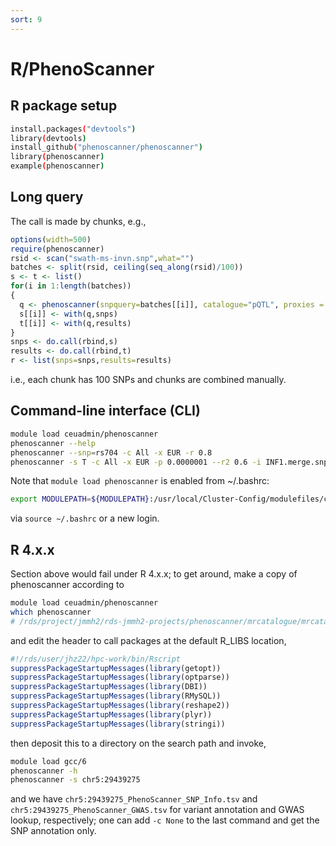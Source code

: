 ```yaml
---
sort: 9
---
```


# R/PhenoScanner

## R package setup

```bash
install.packages("devtools")
library(devtools)
install_github("phenoscanner/phenoscanner")
library(phenoscanner)
example(phenoscanner)
```

## Long query

The call is made by chunks, e.g.,

```r
options(width=500)
require(phenoscanner)
rsid <- scan("swath-ms-invn.snp",what="")
batches <- split(rsid, ceiling(seq_along(rsid)/100))
s <- t <- list()
for(i in 1:length(batches))
{
  q <- phenoscanner(snpquery=batches[[i]], catalogue="pQTL", proxies = "EUR", pvalue = 1e-07, r2= 0.6, build=37)
  s[[i]] <- with(q,snps)
  t[[i]] <- with(q,results)
}
snps <- do.call(rbind,s)
results <- do.call(rbind,t)
r <- list(snps=snps,results=results)
```

i.e., each chunk has 100 SNPs and chunks are combined manually.

## Command-line interface (CLI)

```bash
module load ceuadmin/phenoscanner
phenoscanner --help
phenoscanner --snp=rs704 -c All -x EUR -r 0.8
phenoscanner -s T -c All -x EUR -p 0.0000001 --r2 0.6 -i INF1.merge.snp -o INF1
```

Note that `module load phenoscanner` is enabled from ~/.bashrc:

```bash
export MODULEPATH=${MODULEPATH}:/usr/local/Cluster-Config/modulefiles/ceuadmin/
```

via `source ~/.bashrc` or a new login.

## R 4.x.x

Section above would fail under R 4.x.x; to get around, make a copy of phenoscanner according to

```bash
module load ceuadmin/phenoscanner
which phenoscanner
# /rds/project/jmmh2/rds-jmmh2-projects/phenoscanner/mrcatalogue/mrcatalogue/phenoscanner_v2/phenoscanner
```

and edit the header to call packages at the default R_LIBS location,

```r
#!/rds/user/jhz22/hpc-work/bin/Rscript
suppressPackageStartupMessages(library(getopt))
suppressPackageStartupMessages(library(optparse))
suppressPackageStartupMessages(library(DBI))
suppressPackageStartupMessages(library(RMySQL))
suppressPackageStartupMessages(library(reshape2))
suppressPackageStartupMessages(library(plyr))
suppressPackageStartupMessages(library(stringi))
```

then deposit this to a directory on the search path and invoke,

```bash
module load gcc/6
phenoscanner -h
phenoscanner -s chr5:29439275
```

and we have `chr5:29439275_PhenoScanner_SNP_Info.tsv` and `chr5:29439275_PhenoScanner_GWAS.tsv` for variant annotation and GWAS lookup, respectively; one can add `-c None` to the last command and get the SNP annotation only.
